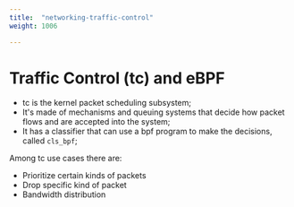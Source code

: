 ```yaml
---
title:  "networking-traffic-control"
weight: 1006

---
```


# Traffic Control (tc) and eBPF

- tc is the kernel packet scheduling subsystem;
- It's made  of mechanisms and queuing systems that decide how packet flows and are accepted into the system;
- It has a classifier that can use a bpf program to make the decisions, called `cls_bpf`;

Among tc use cases there are:

- Prioritize certain kinds of packets
- Drop specific kind of packet
- Bandwidth distribution


